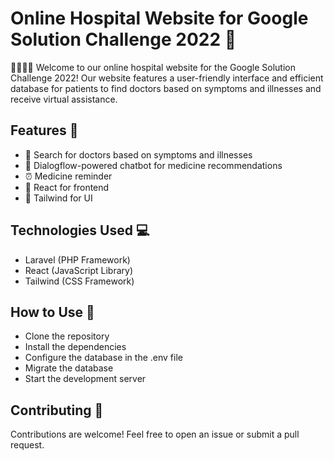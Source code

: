 # Online Hospital Website for Google Solution Challenge 2022 🏥
👩‍⚕️👨‍⚕️ Welcome to our online hospital website for the Google Solution Challenge 2022! Our website features a user-friendly interface and efficient database for patients to find doctors based on symptoms and illnesses and receive virtual assistance.

## Features 🚀
- 🏥 Search for doctors based on symptoms and illnesses
- 💬 Dialogflow-powered chatbot for medicine recommendations
- ⏰ Medicine reminder
- 🌈 React for frontend
- 🎨 Tailwind for UI
## Technologies Used 💻
- Laravel (PHP Framework)
- React (JavaScript Library)
- Tailwind (CSS Framework)
## How to Use 📖
- Clone the repository
- Install the dependencies
- Configure the database in the .env file
- Migrate the database
- Start the development server
## Contributing 🤝
Contributions are welcome! Feel free to open an issue or submit a pull request.
